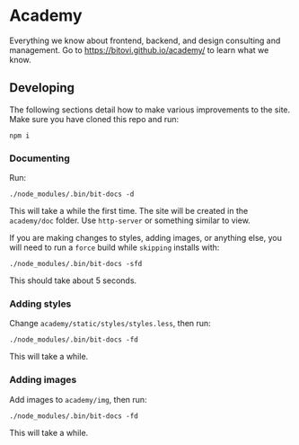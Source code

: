 # Academy


Everything we know about frontend, backend, and design consulting and management.  Go to
https://bitovi.github.io/academy/ to learn what we know.


## Developing

The following sections detail how to make various improvements to the site.  Make sure you
have cloned this repo and run:

```
npm i
```

### Documenting

Run:

```
./node_modules/.bin/bit-docs -d
```

This will take a while the first time.  The site will be created in
the `academy/doc` folder.  Use `http-server` or something similar to view.

If you are making changes to styles, adding images, or anything else, you will need to run
a `force` build while `skipping` installs with:

```
./node_modules/.bin/bit-docs -sfd
```

This should take about 5 seconds.

### Adding styles

Change `academy/static/styles/styles.less`, then run:

```
./node_modules/.bin/bit-docs -fd
```

This will take a while.


### Adding images

Add images to `academy/img`, then run:

```
./node_modules/.bin/bit-docs -fd
```

This will take a while.
